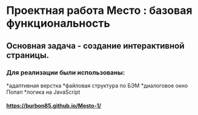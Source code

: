 # Проектная работа Место : базовая функциональность
## Основная задача - создание интерактивной страницы.

### Для реализации были использованы:
*адаптивная верстка 
*файловая структура по БЭМ
*диалоговое окно Попап
*логика на JavaScript

#### https://burbon85.github.io/Mesto-1/
